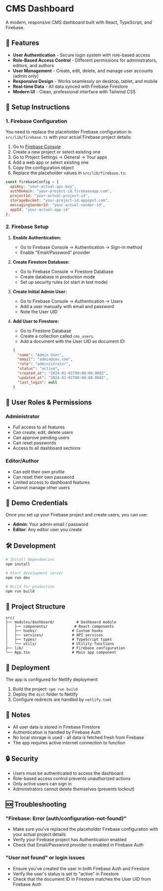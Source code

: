 # CMS Dashboard

A modern, responsive CMS dashboard built with React, TypeScript, and Firebase.

## 🚀 Features

- **User Authentication** - Secure login system with role-based access
- **Role-Based Access Control** - Different permissions for administrators, editors, and authors
- **User Management** - Create, edit, delete, and manage user accounts (admin only)
- **Responsive Design** - Works seamlessly on desktop, tablet, and mobile
- **Real-time Data** - All data synced with Firebase Firestore
- **Modern UI** - Clean, professional interface with Tailwind CSS

## 🔧 Setup Instructions

### 1. Firebase Configuration

You need to replace the placeholder Firebase configuration in `src/lib/firebase.ts` with your actual Firebase project details:

1. Go to [Firebase Console](https://console.firebase.google.com/)
2. Create a new project or select existing one
3. Go to Project Settings → General → Your apps
4. Add a web app or select existing one
5. Copy the configuration object
6. Replace the placeholder values in `src/lib/firebase.ts`:

```javascript
const firebaseConfig = {
  apiKey: "your-actual-api-key",
  authDomain: "your-project-id.firebaseapp.com",
  projectId: "your-actual-project-id",
  storageBucket: "your-project-id.appspot.com",
  messagingSenderId: "your-actual-sender-id",
  appId: "your-actual-app-id"
};
```

### 2. Firebase Setup

1. **Enable Authentication:**
   - Go to Firebase Console → Authentication → Sign-in method
   - Enable "Email/Password" provider

2. **Create Firestore Database:**
   - Go to Firebase Console → Firestore Database
   - Create database in production mode
   - Set up security rules (or start in test mode)

3. **Create Initial Admin User:**
   - Go to Firebase Console → Authentication → Users
   - Add a user manually with email and password
   - Note the User UID

4. **Add User to Firestore:**
   - Go to Firestore Database
   - Create a collection called `cms_users`
   - Add a document with the User UID as document ID:
   ```json
   {
     "name": "Admin User",
     "email": "admin@cms.com",
     "role": "administrator",
     "status": "active",
     "created_at": "2024-01-01T00:00:00.000Z",
     "updated_at": "2024-01-01T00:00:00.000Z",
     "last_login": null
   }
   ```

## 🎯 User Roles & Permissions

### Administrator
- Full access to all features
- Can create, edit, delete users
- Can approve pending users
- Can reset passwords
- Access to all dashboard sections

### Editor/Author
- Can edit their own profile
- Can reset their own password
- Limited access to dashboard features
- Cannot manage other users

## 🔐 Demo Credentials

Once you set up your Firebase project and create users, you can use:
- **Admin**: Your admin email / password
- **Editor**: Any editor user you create

## 🛠 Development

```bash
# Install dependencies
npm install

# Start development server
npm run dev

# Build for production
npm run build
```

## 📁 Project Structure

```
src/
├── modules/dashboard/          # Dashboard module
│   ├── components/            # React components
│   ├── hooks/                # Custom hooks
│   ├── services/             # API services
│   ├── types/                # TypeScript types
│   └── utils/                # Utility functions
├── lib/                      # Firebase configuration
└── App.tsx                   # Main app component
```

## 🚀 Deployment

The app is configured for Netlify deployment:

1. Build the project: `npm run build`
2. Deploy the `dist` folder to Netlify
3. Configure redirects are handled by `netlify.toml`

## 📝 Notes

- All user data is stored in Firebase Firestore
- Authentication is handled by Firebase Auth
- No local storage is used - all data is fetched fresh from Firebase
- The app requires active internet connection to function

## 🔒 Security

- Users must be authenticated to access the dashboard
- Role-based access control prevents unauthorized actions
- Only active users can sign in
- Administrators cannot delete themselves (prevents lockout)

## 🆘 Troubleshooting

### "Firebase: Error (auth/configuration-not-found)"
- Make sure you've replaced the placeholder Firebase configuration with your actual project details
- Verify your Firebase project has Authentication enabled
- Check that Email/Password provider is enabled in Firebase Auth

### "User not found" or login issues
- Ensure you've created the user in both Firebase Auth and Firestore
- Verify the user's status is set to "active" in Firestore
- Check that the document ID in Firestore matches the User UID from Firebase Auth